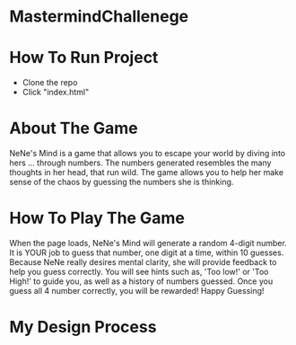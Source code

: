 # MastermindChallenege

# How To Run Project
- Clone the repo
- Click "index.html"

# About The Game

NeNe's Mind is a game that allows you to escape your world by diving into hers ... through numbers. The numbers generated resembles the many thoughts in her head, that run wild. The game allows you to help her make sense of the chaos by guessing the numbers she is thinking. 

# How To Play The Game

When the page loads, NeNe's Mind will generate a random 4-digit number. It is YOUR job to guess that number, one digit at a time, within 10 guesses. Because NeNe really desires mental clarity, she will provide feedback to help you guess correctly. You will see hints such as, 'Too low!' or 'Too High!' to guide you, as well as a history of numbers guessed. Once you guess all 4 number correctly, you will be rewarded! Happy Guessing!

# My Design Process
